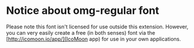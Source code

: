 Notice about omg-regular font
=========================

Please note this font isn't licensed for use outside this extension. However, you can very easily create a free (in both senses) font via the [http://icomoon.io/app/](IcoMoon app) for use in your own applications.